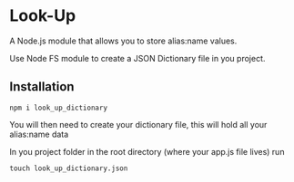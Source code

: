 # Look-Up

A Node.js module that allows you to store alias:name values.

Use Node FS module to create a JSON Dictionary file in you project.

## Installation  

`npm i look_up_dictionary`

You will then need to create your dictionary file, this will hold all your alias:name data

In you project folder in the root directory (where your app.js file lives) run

`touch look_up_dictionary.json`
